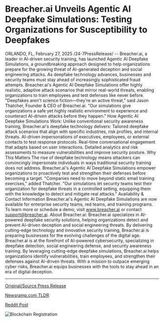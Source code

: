 # Breacher.ai Unveils Agentic AI Deepfake Simulations: Testing Organizations for Susceptibility to Deepfakes

ORLANDO, FL, February 27, 2025 /24-7PressRelease/ -- Breacher.ai, a leader in AI-driven security training, has launched Agentic AI Deepfake Simulations, a groundbreaking approach designed to help organizations prepare for the growing threat of AI-generated deception and social engineering attacks.  As deepfake technology advances, businesses and security teams must stay ahead of increasingly sophisticated fraud attempts. Breacher.ai's Agentic AI Deepfake Simulations offer highly realistic, adaptive attack scenarios that mirror real-world threats, enabling organizations to train employees and test defenses like never before.  "Deepfakes aren't science fiction—they're an active threat," said Jason Thatcher, Founder & CEO of Breacher.ai. "Our simulations give organizations a safe yet highly realistic environment to experience and counteract AI-driven attacks before they happen."  How Agentic AI Deepfake Simulations Work:  Unlike conventional security awareness training, Breacher.ai's deepfake technology delivers:  Tailored deepfake attack scenarios that align with specific industries, risk profiles, and internal threats.  AI-driven impersonations of executives, employees, or external contacts to test response protocols.  Real-time conversational engagement that adapts based on user interactions.  Detailed analytics and risk assessments to measure vulnerabilities and improve security posture.  Why This Matters  The rise of deepfake technology means attackers can convincingly impersonate individuals in ways traditional security training does not address. Breacher.ai's Agentic AI Deepfake Simulations empower organizations to proactively test and strengthen their defenses before becoming a target.  "Companies need to move beyond static email training exercises," added Thatcher. "Our simulations let security teams test their organization for deepfake threats in a controlled setting, equipping them with the knowledge to detect and mitigate real attacks."  Availability & Contact Information  Breacher.ai's Agentic AI Deepfake Simulations are now available for enterprise security teams, red teams, and training programs. To learn more or schedule a demo, visit www.breacher.ai or contact support@breacher.ai.  About Breacher.ai: Breacher.ai specializes in AI-powered deepfake security solutions, helping organizations detect and prevent AI-driven deception and social engineering threats. By delivering cutting-edge technology and innovative security training, Breacher.ai is preparing businesses for the evolving challenges of the digital age.  Breacher.ai is at the forefront of AI-powered cybersecurity, specializing in deepfake detection, social engineering defense, and security awareness training. By leveraging cutting-edge deepfake simulations, Breacher.ai helps organizations identify vulnerabilities, train employees, and strengthen their defenses against AI-driven threats. With a mission to outpace emerging cyber risks, Breacher.ai equips businesses with the tools to stay ahead in an era of digital deception. 

---

[Original/Source Press Release](https://www.24-7pressrelease.com/press-release/520068/breacherai-unveils-agentic-ai-deepfake-simulations-testing-organizations-for-susceptibility-to-deepfakes)
                    

[Newsramp.com TLDR](https://newsramp.com/curated-news/breacher-ai-introduces-agentic-ai-deepfake-simulations-for-advanced-security-training/201ee502cd41fdb5e2d0aa216e56899b) 

 



[Reddit Post](https://www.reddit.com/r/newsramp/comments/1izaytp/breacherai_introduces_agentic_ai_deepfake/) 



![Blockchain Registration](https://cdn.newsramp.app/24-7PressRelease/qrcode/252/27/lushNdFw.webp)